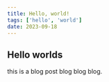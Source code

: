 ```yaml
---
title: Hello, world!
tags: ['hello', 'world']
date: 2023-09-18
---
```


## Hello worlds

this is a blog post 
blog blog blog.